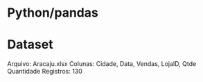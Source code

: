 # Python/pandas
# Dataset

Arquivo: Aracaju.xlsx
Colunas: Cidade, Data, Vendas, LojaID, Qtde
Quantidade Registros: 130
